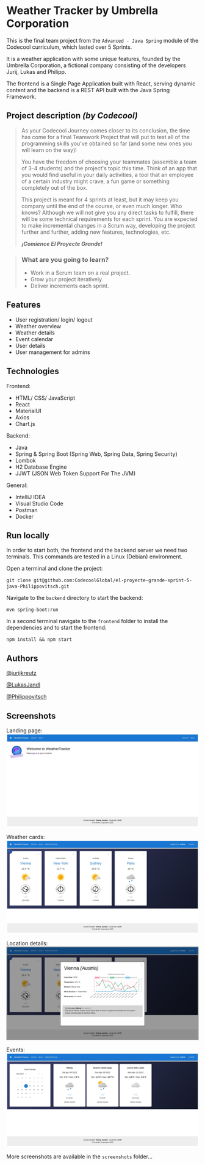 # Weather Tracker by Umbrella Corporation

This is the final team project from the `Advanced - Java Spring` module of the Codecool curriculum, which lasted over 5 Sprints.

It is a weather application with some unique features, founded by the Umbrella Corporation, a fictional company consisting of the developers Jurij, Lukas and Philipp.

The frontend is a Single Page Application built with React, serving dynamic content and the backend is a REST API built with the Java Spring Framework.

## Project description *(by Codecool)*

> As your Codecool Journey comes closer to its conclusion, the time has come for a final Teamwork Project that will put
> to test all of the programming skills you've obtained so far (and some new ones you will learn on the way)!
>
> You have the freedom of choosing your teammates (assemble a team of 3-4 students) and the project's topic this time.
> Think of an app that you would find useful in your daily activities, a tool that an employee of a certain industry might
> crave, a fun game or something completely out of the box.
>
> This project is meant for 4 sprints at least, but it may keep you company until the end of the course, or even much
> longer. Who knows? Although we will not give you any direct tasks to fulfill, there will be some technical requirements
> for each sprint. You are expected to make incremental changes in a Scrum way, developing the project further and further,
> adding new features, technologies, etc.
>
> ***¡Comience El Proyecte Grande!***

> ### What are you going to learn?
> - Work in a Scrum team on a real project.
> - Grow your project iteratively.
> - Deliver increments each sprint.

## Features

- User registration/ login/ logout
- Weather overview
- Weather details
- Event calendar
- User details
- User management for admins

## Technologies

Frontend:
- HTML/ CSS/ JavaScript
- React
- MaterialUI
- Axios
- Chart.js

Backend:
- Java
- Spring & Spring Boot (Spring Web, Spring Data, Spring Security)
- Lombok
- H2 Database Engine
- JJWT (JSON Web Token Support For The JVM)

General:
- IntelliJ IDEA
- Visual Studio Code
- Postman
- Docker

## Run locally

In order to start both, the frontend and the backend server we need two terminals. This commands are tested in a Linux (Debian) environment.

Open a terminal and clone the project:

```
git clone git@github.com:CodecoolGlobal/el-proyecte-grande-sprint-5-java-Philippovitsch.git
```

Navigate to the `backend` directory to start the backend:

```
mvn spring-boot:run
```

In a second terminal navigate to the `frontend` folder to install the dependencies and to start the frontend:

```
npm install && npm start
```

## Authors

[@jurijkreutz](https://github.com/jurijkreutz)

[@LukasJandl](https://github.com/LukasJandl)

[@Philippovitsch](https://github.com/Philippovitsch)

## Screenshots

Landing page:
![1-landing](https://raw.githubusercontent.com/CodecoolGlobal/el-proyecte-grande-sprint-5-java-Philippovitsch/development/screenshots/1-landing.jpg)

Weather cards:
![2-weather-cards](https://raw.githubusercontent.com/CodecoolGlobal/el-proyecte-grande-sprint-5-java-Philippovitsch/development/screenshots/2-weather-cards.jpg)

Location details:
![3-location-details](https://raw.githubusercontent.com/CodecoolGlobal/el-proyecte-grande-sprint-5-java-Philippovitsch/development/screenshots/3-location-details.jpg)

Events:
![4-events](https://raw.githubusercontent.com/CodecoolGlobal/el-proyecte-grande-sprint-5-java-Philippovitsch/development/screenshots/4-events.jpg)

More screenshots are available in the `screenshots` folder...
